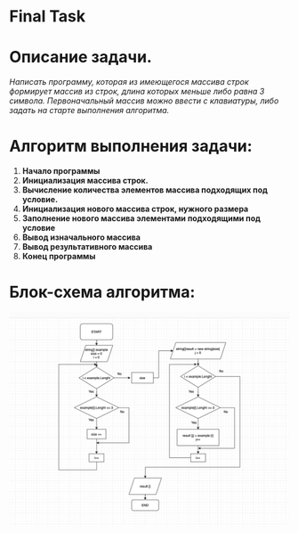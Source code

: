 #   Final Task

# Описание задачи.
*Написать программу, которая из имеющегося массива строк формирует массив из строк, длина которых меньше либо равна 3 символа. Первоначальный массив можно ввести с клавиатуры, либо задать на старте выполнения алгоритма.*



#  Алгоритм выполнения задачи:
1. **Начало программы**
1. **Инициализация массива строк.**
2. **Вычисление количества элементов массива подходящих под условие.**
3. **Инициализация нового массива строк, нужного размера**
4. **Заполнение нового массива элементами подходящими под условие**
5. **Вывод изначального массива**
6. **Вывод результативного массива**
7. **Конец программы**

# Блок-схема алгоритма:
![блок-схема](task.png)